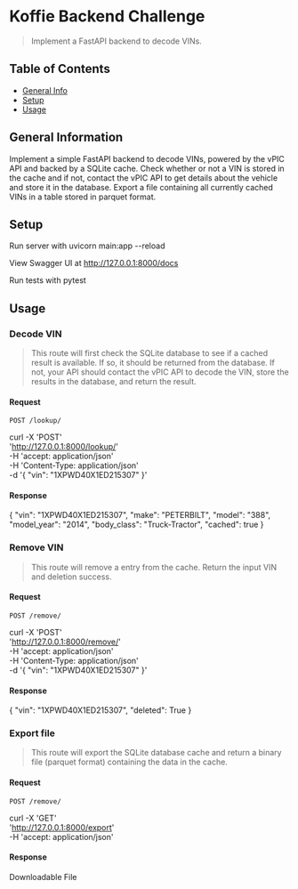 # Koffie Backend Challenge
> Implement a FastAPI backend to decode VINs. 

## Table of Contents
* [General Info](#general-information)
* [Setup](#setup)
* [Usage](#usage)


## General Information
Implement a simple FastAPI backend to decode VINs, powered by the vPIC API and backed by a SQLite cache.
Check whether or not a VIN is stored in the cache and if not, contact the vPIC API to get details about the vehicle and store it in the database.
Export a file containing all currently cached VINs in a table stored in parquet format.


## Setup
Run server with uvicorn main:app --reload

View Swagger UI at http://127.0.0.1:8000/docs

Run tests with pytest


## Usage

### Decode VIN
> This route will first check the SQLite database to see if a cached result is available. If so, it should be returned from the database. If not, your API should contact the vPIC API to decode the VIN, store the results in the database, and return the result.

#### Request

`POST /lookup/`

curl -X 'POST' \
  'http://127.0.0.1:8000/lookup/' \
  -H 'accept: application/json' \
  -H 'Content-Type: application/json' \
  -d '{
  "vin": "1XPWD40X1ED215307"
}'

#### Response

{
  "vin": "1XPWD40X1ED215307",
  "make": "PETERBILT",
  "model": "388",
  "model_year": "2014",
  "body_class": "Truck-Tractor",
  "cached": true
}

### Remove VIN
> This route will remove a entry from the cache. Return the input VIN and deletion success. 

#### Request

`POST /remove/`

curl -X 'POST' \
  'http://127.0.0.1:8000/remove/' \
  -H 'accept: application/json' \
  -H 'Content-Type: application/json' \
  -d '{
  "vin": "1XPWD40X1ED215307"
}'

#### Response

{
  "vin": "1XPWD40X1ED215307",
  "deleted": True
}


### Export file
> This route will export the SQLite database cache and return a binary file (parquet format) containing the data in the cache.

#### Request

`POST /remove/`

curl -X 'GET' \
  'http://127.0.0.1:8000/export' \
  -H 'accept: application/json'

#### Response

Downloadable File
